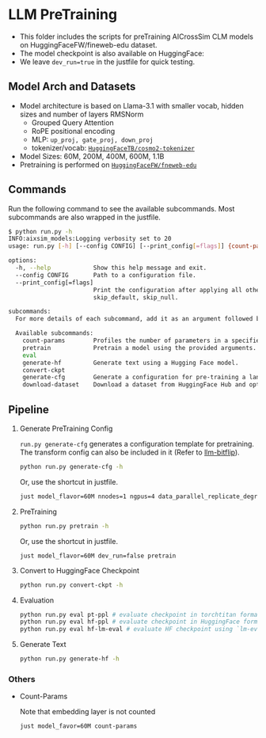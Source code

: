 # LLM PreTraining

- This folder includes the scripts for preTraining AICrossSim CLM models on HuggingFaceFW/fineweb-edu dataset.
- The model checkpoint is also available on HuggingFace:
- We leave `dev_run=true` in the justfile for quick testing.

## Model Arch and Datasets

- Model architecture is based on Llama-3.1 with smaller vocab, hidden sizes and number of layers RMSNorm
    - Grouped Query Attention
    - RoPE positional encoding
    - MLP: `up_proj, gate_proj, down_proj`
    - tokenizer/vocab: [`HuggingFaceTB/cosmo2-tokenizer`](https://huggingface.co/HuggingFaceTB/cosmo2-tokenizer)
- Model Sizes: 60M, 200M, 400M, 600M, 1.1B
- Pretraining is performed on [`HuggingFaceFW/fneweb-edu`](https://huggingface.co/datasets/HuggingFaceFW/fineweb-edu)

## Commands

Run the following command to see the available subcommands. Most subcommands are also wrapped in the justfile.

```bash
$ python run.py -h
INFO:aixsim_models:Logging verbosity set to 20
usage: run.py [-h] [--config CONFIG] [--print_config[=flags]] {count-params,pretrain,eval,generate-hf,convert-ckpt,generate-cfg,download-dataset} ...

options:
  -h, --help            Show this help message and exit.
  --config CONFIG       Path to a configuration file.
  --print_config[=flags]
                        Print the configuration after applying all other arguments and exit. The optional flags customizes the output and are one or more keywords separated by comma. The supported flags are: comments,
                        skip_default, skip_null.

subcommands:
  For more details of each subcommand, add it as an argument followed by --help.

  Available subcommands:
    count-params        Profiles the number of parameters in a specified model architecture and flavor.
    pretrain            Pretrain a model using the provided arguments.
    eval
    generate-hf         Generate text using a Hugging Face model.
    convert-ckpt
    generate-cfg        Generate a configuration for pre-training a language model.
    download-dataset    Download a dataset from HuggingFace Hub and optionally create a symlink.
```

## Pipeline

1. Generate PreTraining Config

    `run.py generate-cfg` generates a configuration template for pretraining. The transform config can also be included in it (Refer to [llm-bitflip](/experiments/llm-bitflip/pretrain/run.py)).

    ```bash
    python run.py generate-cfg -h
    ```

    Or, use the shortcut in justfile.
    ```bash
    just model_flavor=60M nnodes=1 ngpus=4 data_parallel_replicate_degree=4 batch_size=32 generate-cfg
    ```

2. PreTraining

    ```bash
    python run.py pretrain -h
    ```

    Or, use the shortcut in justfile.
    ```
    just model_flavor=60M dev_run=false pretrain
    ```

3. Convert to HuggingFace Checkpoint

    ```bash
    python run.py convert-ckpt -h
    ```

4. Evaluation

    ```bash
    python run.py eval pt-ppl # evaluate checkpoint in torchtitan format
    python run.py eval hf-ppl # evaluate checkpoint in HuggingFace format. The ppl of converted HF checkpoint should match pt-ppl.
    python run.py eval hf-lm-eval # evaluate HF checkpoint using `lm-evaluation-harness`.
    ```

5. Generate Text

    ```bash
    python run.py generate-hf -h
    ```
### Others

- Count-Params

  Note that embedding layer is not counted

  ```bash
  just model_favor=60M count-params
  ```
